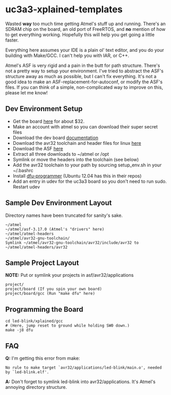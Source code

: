 uc3a3-xplained-templates
========================

Wasted **way** too much time getting Atmel's stuff up and running. There's an SDRAM chip on the board, an old port of FreeRTOS, and **no** mention of how to get everything working. Hopefully this will help you get going a little faster.

Everything here assumes your IDE is a plain ol' text editor, and you do your building with Make/GCC. I can't help you with IAR, or C++.

Atmel's ASF is very rigid and a pain in the butt for path structure. There's not a pretty way to setup your environment. I've tried to abstract the ASF's structure away as much as possible, but I can't fix everything. It's not a good idea to make an ASF-replacement-for-autoconf, or modify the ASF's files. If you can think of a simple, non-complicated way to improve on this, please let me know!

Dev Environment Setup
---------------------
* Get the board [here](http://www.digikey.com/product-detail/en/AT32UC3A3-XPLD/AT32UC3A3-XPLD-ND/2522717) for about $32.
* Make an account with atmel so you can download their super secret files
* Download the dev board [documentation](http://www.atmel.com/Images/doc32159.pdf)
* Download the avr32 toolchain and header files for linux [here](http://www.microchip.com/avr-support/avr-and-sam-downloads-archive)
* Download the ASF [here](http://www.microchip.com/avr-support/avr-and-sam-downloads-archive)
* Extract all three downloads to ~/atmel or /opt
* Symlink or move the headers into the toolchain (see below)
* Add the avr32 toolchain to your path by sourcing setup\_env.sh in your ~/.bashrc
* Install [dfu-programmer](http://dfu-programmer.sourceforge.net/) (Ubuntu 12.04 has this in their repos)
* Add an entry in udev for the uc3a3 board so you don't need to run sudo. Restart udev

Sample Dev Environment Layout
-----------------------------
Directory names have been truncated for sanity's sake.

    ~/atmel
    ~/atmel/asf-3.17.0 (Atmel's "drivers" here)
    ~/atmel/atmel-headers
    ~/atmel/avr32-gnu-toolchain/
    Symlink ~/atmel/avr32-gnu-toolchain/avr32/include/avr32 to ~/atmel/atmel-headers/avr32

Sample Project Layout
---------------------
**NOTE:** Put or symlink your projects in asf/avr32/applications

    project/
    project/board (If you spin your own board)
    project/board/gcc (Run "make dfu" here)

Programming the Board
---------------------
    cd led-blink/xplained/gcc
    # (Here, jump reset to ground while holding SW0 down.)
    make -j8 dfu

FAQ
---
**Q:** I'm getting this error from make:

    No rule to make target `avr32/applications/led-blink/main.o', needed by `led-blink.elf'.

**A:** Don't forget to symlink led-blink into avr32/applications. It's Atmel's annoying directory structure.
